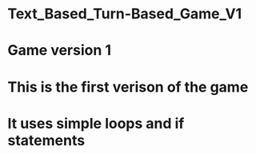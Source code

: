 # Text_Based_Turn-Based_Game_V1
# Game version 1
# This is the first verison of the game
# It uses simple loops and if statements
